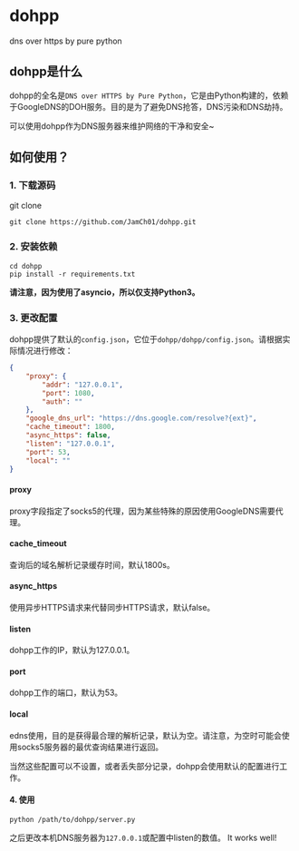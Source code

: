 # dohpp
dns over https by pure python

## dohpp是什么
dohpp的全名是`DNS over HTTPS by Pure Python`，它是由Python构建的，依赖于GoogleDNS的DOH服务。目的是为了避免DNS抢答，DNS污染和DNS劫持。

可以使用dohpp作为DNS服务器来维护网络的干净和安全~

## 如何使用？
### 1. 下载源码
git clone
```
git clone https://github.com/JamCh01/dohpp.git
```
### 2. 安装依赖
```
cd dohpp
pip install -r requirements.txt
```
**请注意，因为使用了asyncio，所以仅支持Python3。**
### 3. 更改配置
dohpp提供了默认的`config.json`，它位于`dohpp/dohpp/config.json`。请根据实际情况进行修改：
```json
{
    "proxy": {
        "addr": "127.0.0.1",
        "port": 1080,
        "auth": ""
    },
    "google_dns_url": "https://dns.google.com/resolve?{ext}",
    "cache_timeout": 1800,
    "async_https": false,
    "listen": "127.0.0.1",
    "port": 53,
    "local": ""
}
```
#### proxy
proxy字段指定了socks5的代理，因为某些特殊的原因使用GoogleDNS需要代理。
#### cache_timeout
查询后的域名解析记录缓存时间，默认1800s。
#### async_https
使用异步HTTPS请求来代替同步HTTPS请求，默认false。
#### listen
dohpp工作的IP，默认为127.0.0.1。
#### port
dohpp工作的端口，默认为53。
#### local
edns使用，目的是获得最合理的解析记录，默认为空。请注意，为空时可能会使用socks5服务器的最优查询结果进行返回。

当然这些配置可以不设置，或者丢失部分记录，dohpp会使用默认的配置进行工作。

#### 4. 使用
```
python /path/to/dohpp/server.py
```
之后更改本机DNS服务器为`127.0.0.1`或配置中listen的数值。
It works well!